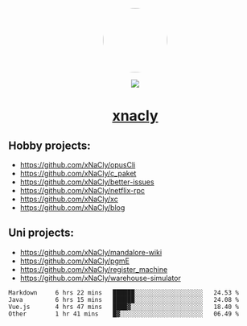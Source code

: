 <p align="center">
  <img style="border-radius: 100px" width="128" height="128" src="https://avatars.githubusercontent.com/u/47723417?v=4"/>
</p>
<p align="center">
  <img src="https://komarev.com/ghpvc/?username=xnacly&&style=flat-square"/>
</p>

<h1 align="center"><a href="https://xnacly.me"> xnacly</a> </h1>

## Hobby projects:
- https://github.com/xNaCly/opusCli
- https://github.com/xNaCly/c_paket
- https://github.com/xNaCly/better-issues
- https://github.com/xNaCly/netflix-rpc
- https://github.com/xNaCly/xc
- https://github.com/xNaCly/blog

## Uni projects:
- https://github.com/xNaCly/mandalore-wiki
- https://github.com/xNaCly/pgmE
- https://github.com/xNaCly/register_machine
- https://github.com/xNaCly/warehouse-simulator


<!--START_SECTION:waka-->

```text
Markdown     6 hrs 22 mins   ██████░░░░░░░░░░░░░░░░░░░   24.53 %
Java         6 hrs 15 mins   ██████░░░░░░░░░░░░░░░░░░░   24.08 %
Vue.js       4 hrs 47 mins   ████▓░░░░░░░░░░░░░░░░░░░░   18.40 %
Other        1 hr 41 mins    █▓░░░░░░░░░░░░░░░░░░░░░░░   06.49 %
```

<!--END_SECTION:waka-->
